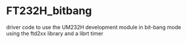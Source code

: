 # FT232H_bitbang
driver code to use the UM232H development module in bit-bang mode using the ftd2xx library and a librt timer
